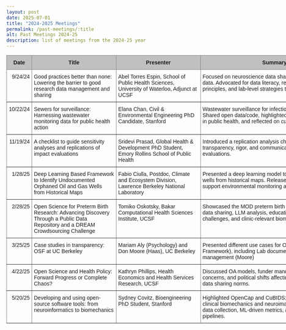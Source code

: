 ```yaml
---
layout: post
date: 2025-07-01
title: "2024-2025 Meetings"
permalink: /past-meetings/:title
alt: Past Meetings 2024-25
description: list of meetings from the 2024-25 year
---
```


<div align = "center">

<style type="text/css">
.tg  {border-collapse:collapse;border-spacing:0;}
.tg td{border-color:black;border-style:solid;border-width:1px;font-family:Arial, sans-serif;font-size:14px;
  overflow:hidden;padding:10px 5px;word-break:normal;}
.tg th{border-color:black;border-style:solid;border-width:1px;font-family:Arial, sans-serif;font-size:14px;
  font-weight:normal;overflow:hidden;padding:10px 5px;word-break:normal;}
.tg .tg-zlqz{background-color:#c0c0c0;border-color:inherit;font-weight:bold;text-align:center;vertical-align:top}
.tg .tg-dvpl{border-color:inherit;text-align:right;vertical-align:top}
.tg .tg-0pky{border-color:inherit;text-align:left;vertical-align:top}
</style>
<table class="tg" style="undefined;table-layout: fixed; width: 896px"><colgroup>
<col style="width: 66px">
<col style="width: 221px">
<col style="width: 221px">
<col style="width: 388px">
</colgroup>
<thead>
  <tr>
    <th class="tg-zlqz">Date</th>
    <th class="tg-zlqz">Title</th>
    <th class="tg-zlqz">Presenter</th>
    <th class="tg-zlqz">Summary</th>
  </tr></thead>
<tbody>
  <tr>
    <td class="tg-dvpl">9/24/24</td>
    <td class="tg-0pky">Good practices better than none: Lowering the barrier to good research data management and sharing</td>
    <td class="tg-0pky">Abel Torres Espin, School of Public Health Sciences, University of Waterloo, Adjunct at UCSF</td>
    <td class="tg-0pky">Focused on neuroscience data sharing and barriers to open data. Advocated for data literacy, repository use, FAIR principles, and lab-level strategies to support reproducibility.</td>
  </tr>
  <tr>
    <td class="tg-dvpl">10/22/24</td>
    <td class="tg-0pky">Sewers for surveillance: Harnessing wastewater monitoring data for public health action</td>
    <td class="tg-0pky">Elana Chan, Civil &amp; Environmental Engineering PhD Candidate, Stanford</td>
    <td class="tg-0pky">Wastewater surveillance for infectious disease tracking. Shared open data/code, highlighted benefits of open science in public health, and reflected on cultural shifts.</td>
  </tr>
  <tr>
    <td class="tg-dvpl">11/19/24</td>
    <td class="tg-0pky">A checklist to guide sensitivity analyses and replications of impact evaluations</td>
    <td class="tg-0pky">Sridevi Prasad, Global Health &amp; Development PhD Student, Emory Rollins School of Public Health</td>
    <td class="tg-0pky">Introduced a replication analysis checklist to improve transparency, rigor, and communication in impact evaluations.</td>
  </tr>
  <tr>
    <td class="tg-dvpl">1/28/25</td>
    <td class="tg-0pky">Deep Learning Based Framework to Identify Undocumented Orphaned Oil and Gas Wells from Historical Maps</td>
    <td class="tg-0pky">Fabio Ciulla, Postdoc, Climate and Ecosystem Division, Lawrence Berkeley National Laboratory</td>
    <td class="tg-0pky">Presented a deep learning model to detect undocumented wells from historical maps. Released code and data to support environmental monitoring and regulatory use.</td>
  </tr>
  <tr>
    <td class="tg-dvpl">2/28/25</td>
    <td class="tg-0pky">Open Science for Preterm Birth Research: Advancing Discovery Through a Public Data Repository and a DREAM Crowdsourcing Challenge</td>
    <td class="tg-0pky">Tomiko Oskotsky, Bakar Computational Health Sciences Institute, UCSF</td>
    <td class="tg-0pky">Showcased the MOD preterm birth data repository; covered data sharing, LLM analysis, education efforts, DREAM challenges, and clinic-relevant biomedical predictions.</td>
  </tr>
  <tr>
    <td class="tg-dvpl">3/25/25</td>
    <td class="tg-0pky">Case studies in transparency: <br>OSF at UC Berkeley</td>
    <td class="tg-0pky">Mariam Aly (Psychology) and Don Moore (Haas), UC Berkeley</td>
    <td class="tg-0pky">Presented different use cases for OSF (Open Science Framework), including Lab documentation (Aly) and project management (Moore)</td>
  </tr>
  <tr>
    <td class="tg-dvpl">4/22/25</td>
    <td class="tg-0pky">Open Science and Health Policy: Forward Progress or Complete Chaos?</td>
    <td class="tg-0pky">Kathryn Phillips, Health Economics and Health Services Research, UCSF</td>
    <td class="tg-0pky">Discussed OA models, funder mandates, replication, equity concerns, and political shifts affecting public access and data sharing norms.</td>
  </tr>
  <tr>
    <td class="tg-dvpl">5/20/25</td>
    <td class="tg-0pky">Developing and using open-source software tools: from neuroinformatics to biomechanics</td>
    <td class="tg-0pky">Sydney Covitz, Bioengineering PhD Student, Stanford</td>
    <td class="tg-0pky">Highlighted OpenCap and CuBIDS: open-source tools for clinical biomechanics and neuroimaging. Focus on scalable data collection, ML-driven metrics, and curated reproducible pipelines.</td>
  </tr>
</tbody></table>
</div>
